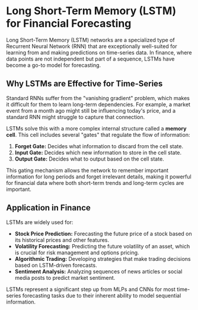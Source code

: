 # Long Short-Term Memory (LSTM) for Financial Forecasting

Long Short-Term Memory (LSTM) networks are a specialized type of Recurrent Neural Network (RNN) that are exceptionally well-suited for learning from and making predictions on time-series data. In finance, where data points are not independent but part of a sequence, LSTMs have become a go-to model for forecasting.

## Why LSTMs are Effective for Time-Series

Standard RNNs suffer from the "vanishing gradient" problem, which makes it difficult for them to learn long-term dependencies. For example, a market event from a month ago might still be influencing today's price, and a standard RNN might struggle to capture that connection.

LSTMs solve this with a more complex internal structure called a **memory cell**. This cell includes several "gates" that regulate the flow of information:

1.  **Forget Gate:** Decides what information to discard from the cell state.
2.  **Input Gate:** Decides which new information to store in the cell state.
3.  **Output Gate:** Decides what to output based on the cell state.

This gating mechanism allows the network to remember important information for long periods and forget irrelevant details, making it powerful for financial data where both short-term trends and long-term cycles are important.

## Application in Finance

LSTMs are widely used for:

-   **Stock Price Prediction:** Forecasting the future price of a stock based on its historical prices and other features.
-   **Volatility Forecasting:** Predicting the future volatility of an asset, which is crucial for risk management and options pricing.
-   **Algorithmic Trading:** Developing strategies that make trading decisions based on LSTM-driven forecasts.
-   **Sentiment Analysis:** Analyzing sequences of news articles or social media posts to predict market sentiment.

LSTMs represent a significant step up from MLPs and CNNs for most time-series forecasting tasks due to their inherent ability to model sequential information.
